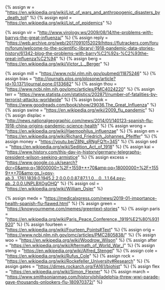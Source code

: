 {%	assign w = "https://en.wikipedia.org/wiki/List_of_wars_and_anthropogenic_disasters_by_death_toll"	%}
{%	assign epid = "https://en.wikipedia.org/wiki/List_of_epidemics"		%}

{%	assign vir = "http://www.virology.ws/2009/08/14/the-problems-with-barrys-the-great-influenza/"		%}
{%	assign reply = "https://web.archive.org/web/20170910152029/https://flutrackers.com/forum/forum/welcome-to-the-scientific-library/-1918-pandemic-data-stories-history/61342-blog-the-problems-with-barry%C2%92s-%C2%93the-great-influenza%C2%94"	%}
{%	assign berg = "https://en.wikipedia.org/wiki/Victor_L._Berger"		%}

{%	assign mill = "https://www.ncbi.nlm.nih.gov/pubmed/11875246"	%}
{%	assign bias = "http://journals.plos.org/plosone/article?id=10.1371/journal.pone.0133682"	%}
{%	assign thou = "https://www.ncbi.nlm.nih.gov/pmc/articles/PMC4024220"	%}
{%	assign terr = "https://www.statista.com/statistics/202871/number-of-fatalities-by-terrorist-attacks-worldwide"	%}
{%	assign book = "https://www.goodreads.com/book/show/29036.The_Great_Influenza"	%}
{%	assign swine = "https://en.wikipedia.org/wiki/2009_flu_pandemic"	%}
{%	assign displac = "http://news.nationalgeographic.com/news/2014/01/140123-spanish-flu-1918-china-origins-pandemic-science-health"	%}
{%	assign wrong = "https://en.wikipedia.org/wiki/Haemophilus_influenzae"	%}
{%	assign em = "https://en.wikipedia.org/wiki/Richard_Friedrich_Johannes_Pfeiffer"	%}
{%	assign money = "https://youtu.be/Z8Nj_sRNgFQ?t=345"	%}
{%	assign sed = "https://en.wikipedia.org/wiki/Sedition_Act_of_1918"	%}
{%	assign kai = "https://www.history.com/this-day-in-history/germany-telegraphs-president-wilson-seeking-armistice"	%}
{%	assign excess = "https://www.google.co.uk/search?dcr=0&amp;q=18000000+%2F+1559+*+70&amp;oq=18000000+%2F+1559+*+70&amp;gs_l=psy-ab.3...1761.1839.0.1945.2.2.0.0.0.0.87.87.1.1.0....0...1.1.64.psy-ab..2.0.0.UNPLBXOgOHQ"	%}
{%	assign osl = "https://en.wikipedia.org/wiki/William_Osler"	%}

{%	assign medx = "https://medicalxpress.com/news/2019-01-importance-health-spanish-flu-flawed.html"	%}
{%	assign green = "https://knowyourmeme.com/memes/greentext-stories"	%}
{%	assign paris = "https://en.wikipedia.org/wiki/Paris_Peace_Conference,_1919%E2%80%931920"	%}
{%	assign fourteen = "https://en.wikipedia.org/wiki/Fourteen_Points#Text"	%}
{%	assign orig = "https://www.ncbi.nlm.nih.gov/pmc/articles/PMC2805838/"	%}
{%	assign woo = "https://en.wikipedia.org/wiki/Woodrow_Wilson"		%}
{%	assign after = "https://en.wikipedia.org/wiki/Aftermath_of_World_War_I"		%}
{%	assign steng = "https://en.wikipedia.org/wiki/Alfred_Stengel"		%}
{%	assign cole = "https://en.wikipedia.org/wiki/Rufus_Cole"	%}
{%	assign rock = "https://en.wikipedia.org/wiki/Rockefeller_University#Research"	%}
{%	assign gates = "https://dimes.rockarch.org/FA161/biohist"		%}
{%	assign flex = "https://en.wikipedia.org/wiki/Simon_Flexner"	%}
{%	assign march = "https://www.smithsonianmag.com/history/philadelphia-threw-wwi-parade-gave-thousands-onlookers-flu-180970372/"	%}